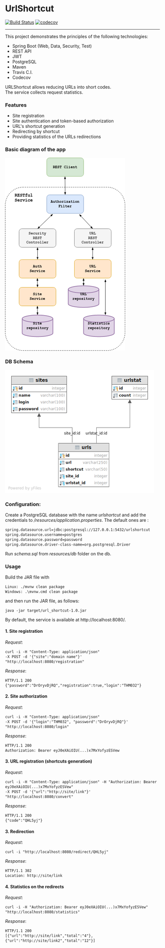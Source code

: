 # UrlShortcut 
[![Build Status](https://travis-ci.com/amasterenko/job4j_url_shortcut.svg?branch=master)](https://travis-ci.com/amasterenko/job4j_url_shortcut) [![codecov](https://codecov.io/gh/amasterenko/job4j_url_shortcut/branch/master/graph/badge.svg?token=HB2S7GPVQ2)](https://codecov.io/gh/amasterenko/job4j_url_shortcut)  


---  
This project demonstrates the principles of the following technologies:
- Spring Boot (Web, Data, Security, Test)  
- REST API  
- JWT  
- PostgreSQL 
- Maven  
- Travis C.I.  
- Codecov  

URLShortcut allows reducing URLs into short codes.       
The service collects request statistics.  
 
### Features  
- Site registration   
- Site authentication and token-based authorization     
- URL's shortcut generation  
- Redirecting by shortcut  
- Providing statistics of the URLs redirections    

### Basic diagram of the app  
![ScreenShot](img/app_diagram.png)

### DB Schema

![ScreenShot](img/dbschema.png)

### Configuration:    
Create a PostgreSQL database with the name _urlshortcut_ and add the credentials to _/resources/application.properties_.
The default ones are :
```
spring.datasource.url=jdbc:postgresql://127.0.0.1:5432/urlshortcut
spring.datasource.username=postgres
spring.datasource.password=password
spring.datasource.driver-class-name=org.postgresql.Driver
```
Run _schema.sql_ from _resources/db_ folder on the db.  

### Usage   
Build the JAR file with
```
Linux: ./mvnw clean package  
Windows: .\mvnw.cmd clean package  
```
and then run the JAR file, as follows:  
```
java -jar target/url_shortcut-1.0.jar
```
By default, the service is available at http://localhost:8080/.  

#### 1. Site registration
_Request_:
```
curl -i -H "Content-Type: application/json"  
-X POST -d '{"site":"domain name"}' "http://localhost:8080/registration"  
```
_Response_:
```
HTTP/1.1 200  
{"password":"DrOryvDjRQ","registration":true,"login":"THM032"}   
```

#### 2. Site authorization  

_Request_:
```
curl -i -H "Content-Type: application/json"  
-X POST -d '{"login":"THM032", "password":"DrOryvDjRQ"}' "http://localhost:8080/login"    
```
_Response_:
```
HTTP/1.1 200  
Authorization: Bearer eyJ0eXAiOIU(...)x7MxYofyzESVew  
```

#### 3. URL registration (shortcuts generation)      

_Request_:
```
curl -i -H "Content-Type: application/json" -H "Authorization: Bearer eyJ0eXAiOIU(...)x7MxYofyzESVew"  
-X POST -d '{"url":"http://site/link"}' "http://localhost:8080/convert"
```
_Response_:
```
HTTP/1.1 200    
{"code":"QHL5yj"}  
```

#### 3. Redirection  

_Request_:
```
curl -i "http://localhost:8080/redirect/QHL5yj"  
```
_Response_:
```
HTTP/1.1 302    
Location: http://site/link   
```  

#### 4. Statistics on the redirects  

_Request_:
```
curl -i -H "Authorization: Bearer eyJ0eXAiOIU(...)x7MxYofyzESVew" "http://localhost:8080/statistics"  
```
_Response_:
```
HTTP/1.1 200  
[{"url":"http://site/link","total":"4"},
{"url":"http://site/link2","total":"12"}]   
```  


